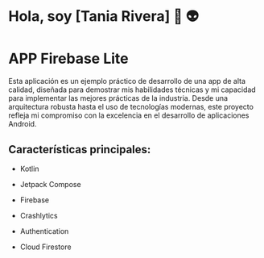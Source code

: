 # Hola, soy [Tania Rivera] 👋 👽

# APP Firebase Lite

Esta aplicación es un ejemplo práctico de desarrollo de una app de alta calidad, diseñada para demostrar mis habilidades técnicas y mi capacidad para implementar las mejores prácticas de la industria. Desde una arquitectura robusta hasta el uso de tecnologías modernas, este proyecto refleja mi compromiso con la excelencia en el desarrollo de aplicaciones Android.

## Características principales:

- Kotlin

- Jetpack Compose

- Firebase

- Crashlytics

- Authentication

- Cloud Firestore